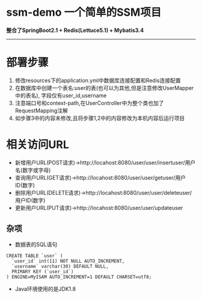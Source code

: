 # ssm-demo 一个简单的SSM项目
**整合了SpringBoot2.1 + Redis(Lettuce5.1) + Mybatis3.4**

----------

# 部署步骤
1. 修改resources下的application.yml中数据库连接配置和Redis连接配置
2. 在数据库中创建一个表名:user的表(也可以为其他,但是注意修改UserMapper中的表名),
字段仅有user_id,username
3. 注意端口号和context-path,在UserController中为整个类也加了RequestMapping注解
4. 如步骤3中的内容未修改,且将步骤1,2中的内容修改为本机内容后运行项目
# 相关访问URL
- 新增用户URL(POST请求)->http://locahost:8080/user/user/insertuser/用户名(数字或字母)
- 查询用户URL(GET请求)->http://locahost:8080/user/user/getuser/用户ID(数字)
- 删除用户URL(DELETE请求)->http://locahost:8080/user/user/deleteuser/用户ID(数字)
- 更新用户URL(PUT请求)->http://locahost:8080/user/user/updateuser

## 杂项
- 数据表的SQL语句
``` 
CREATE TABLE `user` (
  `user_id` int(11) NOT NULL AUTO_INCREMENT,
  `username` varchar(30) DEFAULT NULL,
  PRIMARY KEY (`user_id`)
) ENGINE=MyISAM AUTO_INCREMENT=1 DEFAULT CHARSET=utf8;
```
- Java环境使用的是JDK1.8